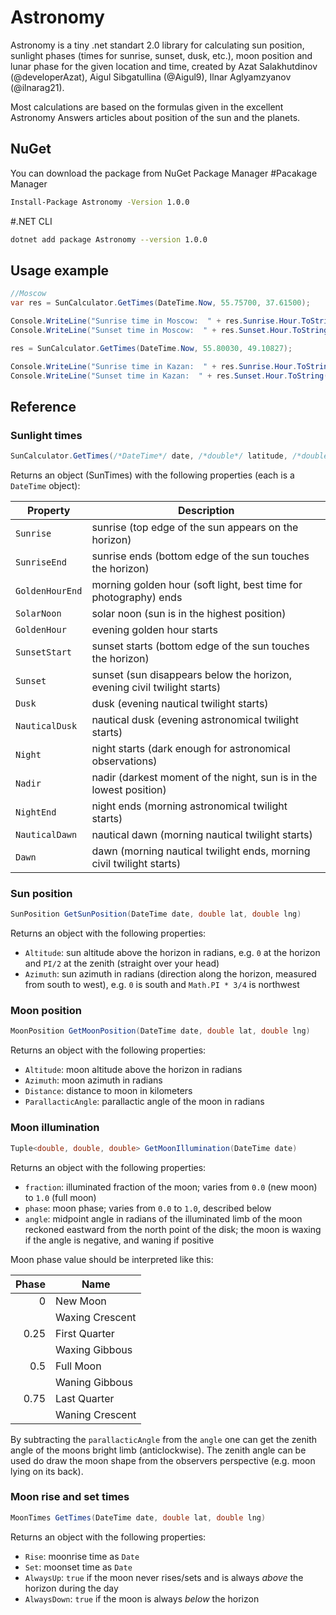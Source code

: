 # Astronomy

Astronomy is a tiny .net standart 2.0 library for calculating sun position, sunlight phases (times for sunrise, sunset, dusk, etc.), moon position and lunar phase for the given location and time, created by Azat Salakhutdinov (@developerAzat), Aigul Sibgatullina (@Aigul9), Ilnar Aglyamzyanov (@ilnarag21).

Most calculations are based on the formulas given in the excellent Astronomy Answers articles about position of the sun and the planets.

## NuGet
You can download the package from NuGet Package Manager
#Pacakage Manager
```bash
Install-Package Astronomy -Version 1.0.0
```
#.NET CLI
```bash
dotnet add package Astronomy --version 1.0.0
```

## Usage example

```C#
//Moscow
var res = SunCalculator.GetTimes(DateTime.Now, 55.75700, 37.61500);

Console.WriteLine("Sunrise time in Moscow:  " + res.Sunrise.Hour.ToString() + ":" + res.Sunrise.Minute.ToString() + ":" + res.Sunrise.Second.ToString());
Console.WriteLine("Sunset time in Moscow:  " + res.Sunset.Hour.ToString() + ":" + res.Sunset.Minute.ToString() + ":" + res.Sunset.Second.ToString());

res = SunCalculator.GetTimes(DateTime.Now, 55.80030, 49.10827);

Console.WriteLine("Sunrise time in Kazan:  " + res.Sunrise.Hour.ToString() + ":" + res.Sunrise.Minute.ToString() + ":" + res.Sunrise.Second.ToString());
Console.WriteLine("Sunset time in Kazan:  " + res.Sunset.Hour.ToString() + ":" + res.Sunset.Minute.ToString() + ":" + res.Sunset.Second.ToString());
```
## Reference

### Sunlight times

```C#
SunCalculator.GetTimes(/*DateTime*/ date, /*double*/ latitude, /*double*/ longitude, /*double (default=0)*/ height)
```

Returns an object (SunTimes) with the following properties (each is a `DateTime` object):

| Property        | Description                                                              |
| --------------- | ------------------------------------------------------------------------ |
| `Sunrise`       | sunrise (top edge of the sun appears on the horizon)                     |
| `SunriseEnd`    | sunrise ends (bottom edge of the sun touches the horizon)                |
| `GoldenHourEnd` | morning golden hour (soft light, best time for photography) ends         |
| `SolarNoon`     | solar noon (sun is in the highest position)                              |
| `GoldenHour`    | evening golden hour starts                                               |
| `SunsetStart`   | sunset starts (bottom edge of the sun touches the horizon)               |
| `Sunset`        | sunset (sun disappears below the horizon, evening civil twilight starts) |
| `Dusk`          | dusk (evening nautical twilight starts)                                  |
| `NauticalDusk`  | nautical dusk (evening astronomical twilight starts)                     |
| `Night`         | night starts (dark enough for astronomical observations)                 |
| `Nadir`         | nadir (darkest moment of the night, sun is in the lowest position)       |
| `NightEnd`      | night ends (morning astronomical twilight starts)                        |
| `NauticalDawn`  | nautical dawn (morning nautical twilight starts)                         |
| `Dawn`          | dawn (morning nautical twilight ends, morning civil twilight starts)     |

### Sun position

```C#
SunPosition GetSunPosition(DateTime date, double lat, double lng)
```

Returns an object with the following properties:

 * `Altitude`: sun altitude above the horizon in radians,
 e.g. `0` at the horizon and `PI/2` at the zenith (straight over your head)
 * `Azimuth`: sun azimuth in radians (direction along the horizon, measured from south to west),
 e.g. `0` is south and `Math.PI * 3/4` is northwest


### Moon position

```C#
MoonPosition GetMoonPosition(DateTime date, double lat, double lng)
```

Returns an object with the following properties:

 * `Altitude`: moon altitude above the horizon in radians
 * `Azimuth`: moon azimuth in radians
 * `Distance`: distance to moon in kilometers
 * `ParallacticAngle`: parallactic angle of the moon in radians


### Moon illumination

```C#
Tuple<double, double, double> GetMoonIllumination(DateTime date)
```

Returns an object with the following properties:

 * `fraction`: illuminated fraction of the moon; varies from `0.0` (new moon) to `1.0` (full moon)
 * `phase`: moon phase; varies from `0.0` to `1.0`, described below
 * `angle`: midpoint angle in radians of the illuminated limb of the moon reckoned eastward from the north point of the disk;
 the moon is waxing if the angle is negative, and waning if positive

Moon phase value should be interpreted like this:

| Phase | Name            |
| -----:| --------------- |
| 0     | New Moon        |
|       | Waxing Crescent |
| 0.25  | First Quarter   |
|       | Waxing Gibbous  |
| 0.5   | Full Moon       |
|       | Waning Gibbous  |
| 0.75  | Last Quarter    |
|       | Waning Crescent |

By subtracting the `parallacticAngle` from the `angle` one can get the zenith angle of the moons bright limb (anticlockwise).
The zenith angle can be used do draw the moon shape from the observers perspective (e.g. moon lying on its back).

### Moon rise and set times

```C#
MoonTimes GetTimes(DateTime date, double lat, double lng)
```

Returns an object with the following properties:

 * `Rise`: moonrise time as `Date`
 * `Set`: moonset time as `Date`
 * `AlwaysUp`: `true` if the moon never rises/sets and is always _above_ the horizon during the day
 * `AlwaysDown`: `true` if the moon is always _below_ the horizon
